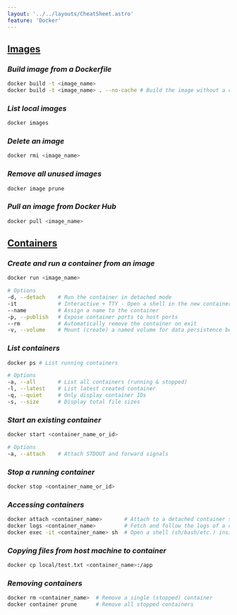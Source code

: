 ```yaml
---
layout: '../../layouts/CheatSheet.astro'
feature: 'Docker'
---
```


## [Images](#images)

### _Build image from a Dockerfile_

```sh
docker build -t <image_name>
docker build -t <image_name> . --no-cache # Build the image without a cache
```

### _List local images_

```sh
docker images
```

### _Delete an image_

```sh
docker rmi <image_name>
```

### _Remove all unused images_

```sh
docker image prune
```

### _Pull an image from Docker Hub_

```sh
docker pull <image_name>
```

## [Containers](#containers)

### _Create and run a container from an image_

```sh
docker run <image_name>

# Options
-d, --detach    # Run the container in detached mode
-it             # Interactive + TTY - Open a shell in the new container
--name          # Assign a name to the container
-p, --publish   # Expose container ports to host ports
--rm            # Automatically remove the container on exit
-v, --volume    # Mount (create) a named volume for data persistence beyond container lifecycle
```

### _List containers_

```sh
docker ps # List running containers

# Options
-a, --all       # List all containers (running & stopped)
-l, --latest    # List latest created container
-q, --quiet     # Only display container IDs
-s, --size      # Display total file sizes
```

### _Start an existing container_

```sh
docker start <container_name_or_id>

# Options
-a, --attach    # Attach STDOUT and forward signals
```

### _Stop a running container_

```sh
docker stop <container_name_or_id>
```

### _Accessing containers_

```sh
docker attach <container_name>       # Attach to a detached container so it runs in foreground
docker logs <container_name>         # Fetch and follow the logs of a container
docker exec -it <container_name> sh  # Open a shell (sh/bash/etc.) inside a running container
```

### _Copying files from host machine to container_

```sh
docker cp local/test.txt <container_name>:/app
```

### _Removing containers_

```sh
docker rm <container_name>  # Remove a single (stopped) container
docker container prune      # Remove all stopped containers
```
